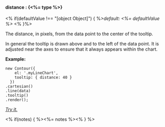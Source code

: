 #### **distance** : {<%= type %>}

<% if(defaultValue !== "[object Object]") { %>*default: <%= defaultValue %>* <% }%>

The distance, in pixels, from the data point to the center of the tooltip.

In general the tooltip is drawn above and to the left of the data point. It is adjusted near the axes to ensure that it always appears within the chart.

**Example:**

	new Contour({
	    el: '.myLineChart',
	    tooltip: { distance: 40 }
	  })
	.cartesian()
	.line(data)
	.tooltip()
	.render();

*[Try it.](<%= jsFiddleLink %>)*

<% if(notes) { %><%= notes %><% } %>

